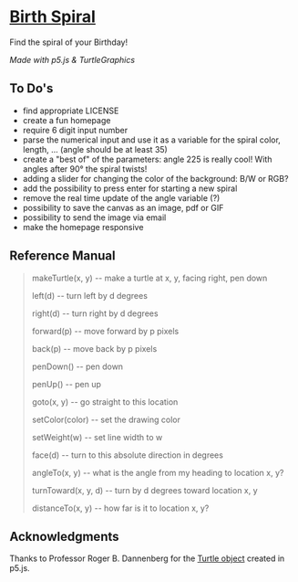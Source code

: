 # [Birth Spiral](https://kanoding.github.io/birthspiral/)
Find the spiral of your Birthday!

*Made with p5.js &amp; TurtleGraphics*

## To Do's
- find appropriate LICENSE
- create a fun homepage
- require 6 digit input number
- parse the numerical input and use it as a variable for the spiral color, length, ... (angle should be at least 35)
- create a "best of" of the parameters: angle 225 is really cool! With angles after 90° the spiral twists!
- adding a slider for changing the color of the background: B/W or RGB?
- add the possibility to press enter for starting a new spiral
- remove the real time update of the angle variable (?)
- possibility to save the canvas as an image, pdf or GIF
- possibility to send the image via email
- make the homepage responsive


## Reference Manual
> makeTurtle(x, y) -- make a turtle at x, y, facing right, pen down
>
> left(d) -- turn left by d degrees
>
> right(d) -- turn right by d degrees
>
> forward(p) -- move forward by p pixels
>
> back(p) -- move back by p pixels
>
> penDown() -- pen down
>
> penUp() -- pen up
>
> goto(x, y) -- go straight to this location
>
> setColor(color) -- set the drawing color
>
> setWeight(w) -- set line width to w
>
> face(d) -- turn to this absolute direction in degrees
>
> angleTo(x, y) -- what is the angle from my heading to location x, y?
>
> turnToward(x, y, d) -- turn by d degrees toward location x, y
>
> distanceTo(x, y) -- how far is it to location x, y?

## Acknowledgments
Thanks to Professor Roger B. Dannenberg for the [Turtle object](https://courses.ideate.cmu.edu/15-104/f2016/turtle-graphics/) created in p5.js.
